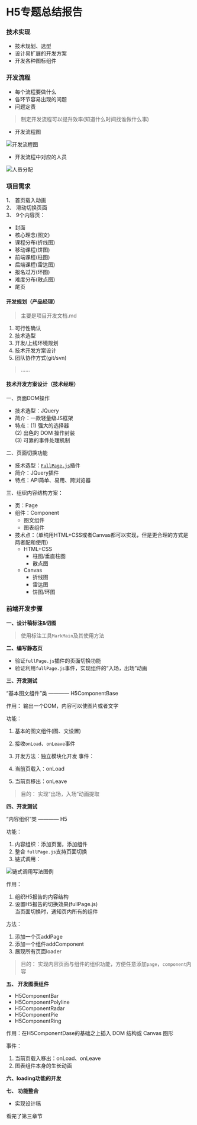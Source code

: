 
# H5专题总结报告

### 技术实现

* 技术规划、选型
* 设计易扩展的开发方案
* 开发各种图标组件

### 开发流程

* 每个流程要做什么
* 各环节容易出现的问题
* 问题定责

> 制定开发流程可以提升效率(知道什么时间找谁做什么事)

* 开发流程图

<img src="flow-chart.png" alt="开发流程图">

* 开发流程中对应的人员

<img src="personnel.png" alt="人员分配">

### 项目需求

1、 首页载入动画  
2、 滑动切换页面  
3、 9个内容页：

  - 封面
  - 核心理念(图文)
  - 课程分布(折线图)
  - 移动课程(饼图)
  - 前端课程(柱图)
  - 后端课程(雷达图)
  - 报名过万(环图)
  - 难度分布(散点图)
  - 尾页

####  开发规划（产品经理）

 > 主要是项目开发文档.md

 1. 可行性确认
 2. 技术选型
 3. 开发/上线环境规划
 4. 技术开发方案设计
 5. 团队协作方式(git/svn)

> ……

#### 技术开发方案设计（技术经理）

一、页面DOM操作 

* 技术选型：JQuery
* 简介：一款轻量级JS框架
* 特点：(1) 强大的选择器  
		(2) 出色的 DOM 操作封装  
		(3) 可靠的事件处理机制 

二、页面切换功能  

* 技术选型：[`FullPage.js`](http://www.uedsc.com/fullpage.html)插件  
* 简介：JQuery插件  
* 特点：API简单、易用、跨浏览器 

三、组织内容结构方案：

* 页：Page
* 组件：Component
  	- 图文组件 
  	- 图表组件
* 技术点：（单纯用HTML+CSS或者Canvas都可以实现，但是更合理的方式是两者配和使用）
	- HTML+CSS 
		- 柱图/垂直柱图 
		- 散点图
	- Canvas 
		- 折线图 
		- 雷达图 
		- 饼图/环图

### 前端开发步骤

__一、设计稿标注&切图__

> 使用标注工具`MarkMain`及其使用方法

__二、编写静态页__

* 验证`fullPage.js`插件的页面切换功能
* 验证利用`fullPage.js`事件，实现组件的“入场，出场”动画

__三、开发测试__

“基本图文组件”类 ———— H5ComponentBase

作用： 输出一个DOM，内容可以使图片或者文字

功能：

1. 基本的图文组件(图、文设置)
2. 接收`onLoad`、`onLeave`事件
3. 开发方法：独立模块化开发
事件：

1. 当前页载入：onLoad  
2. 当前页移出：onLeave  

> 目的： 实现“出场，入场”动画提取

__四、开发测试__

“内容组织”类 ———— H5

功能：

1. 内容组织：添加页面，添加组件
2. 整合 `fullPage.js`支持页面切换
3. 链式调用：

<img src="chained-call.png" alt="链式调用写法图例">

作用：

1. 组织H5报告的内容结构  
2. 设置H5报告的切换效果(fullPage.js)    
    当页面切换时，通知页内所有的组件  

方法：

1. 添加一个页addPage  
2. 添加一个组件addComponent  
3. 展现所有页面loader  

> 目的： 实现内容页面与组件的组织功能，方便任意添加`page`，`component`内容

__五、 开发图表组件__

* H5ComponentBar
* H5ComponentPolyline
* H5ComponentRadar
* H5ComponentPie
* H5ComponentRing

作用：在H5ComponentDase的基础之上插入 DOM 结构或 Canvas 图形  

事件：  

1. 当前页载入移出：onLoad、onLeave  
2. 图表组件本身的生长动画  

__六、loading功能的开发__

__七、 功能整合__

  * 实现设计稿


看完了第三章节
